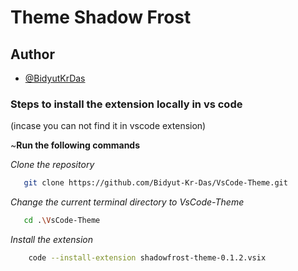 # Theme Shadow Frost

## Author

- [@BidyutKrDas](https://github.com/Bidyut-Kr-Das)

### Steps to install the extension locally in vs code

(incase you can not find it in vscode extension)

~**Run the following commands**

_Clone the repository_

```bash
   git clone https://github.com/Bidyut-Kr-Das/VsCode-Theme.git
```

_Change the current terminal directory to VsCode-Theme_

```bash
   cd .\VsCode-Theme
```

_Install the extension_

```bash
    code --install-extension shadowfrost-theme-0.1.2.vsix
```
